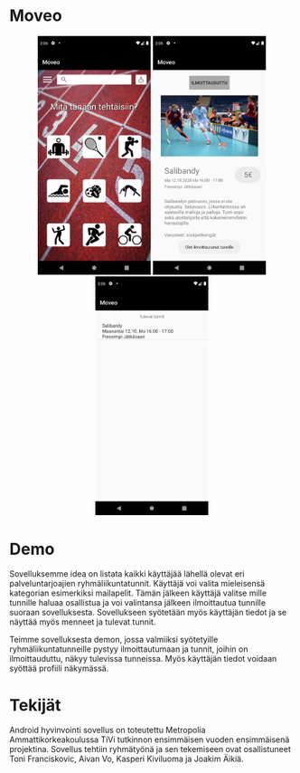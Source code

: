 # Moveo
<p align="center">
  <img src=Screenshot_1608642364.png width="200" title="hover text">
  <img src=Screenshot_1608642386.png width="200" alt="accessibility text">
  <img src=Screenshot_1608642398.png width="200" alt="accessibility text">
</p>


# Demo
Sovelluksemme idea on listata kaikki käyttäjää lähellä olevat eri palveluntarjoajien ryhmäliikuntatunnit. Käyttäjä voi valita mieleisensä kategorian esimerkiksi mailapelit. Tämän jälkeen käyttäjä valitse mille tunnille haluaa osallistua ja voi valintansa jälkeen ilmoittautua tunnille suoraan sovelluksesta. Sovellukseen syötetään myös käyttäjän tiedot ja se näyttää myös menneet ja tulevat tunnit.

Teimme sovelluksesta demon, jossa valmiiksi syötetyille ryhmäliikuntatunneille pystyy ilmoittautumaan ja tunnit, joihin on ilmoittauduttu, näkyy tulevissa tunneissa. Myös käyttäjän tiedot voidaan syöttää profiili näkymässä.



# Tekijät
Android hyvinvointi sovellus on toteutettu Metropolia Ammattikorkeakoulussa TiVi tutkinnon ensimmäisen vuoden ensimmäisenä projektina. Sovellus tehtiin ryhmätyönä ja sen tekemiseen ovat osallistuneet Toni Franciskovic, Aivan Vo, Kasperi Kiviluoma ja Joakim Äikiä.

